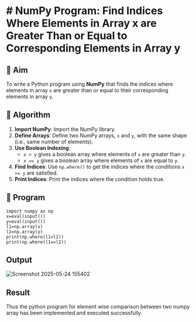 # # NumPy Program: Find Indices Where Elements in Array x are Greater Than or Equal to Corresponding Elements in Array y

## 🎯 Aim
To write a Python program using **NumPy** that finds the indices where elements in array `x` are greater than or equal to their corresponding elements in array `y`.

## 🧠 Algorithm
1. **Import NumPy**: Import the NumPy library.
2. **Define Arrays**: Define two NumPy arrays, `x` and `y`, with the same shape (i.e., same number of elements).
3. **Use Boolean Indexing**: 
   - `x > y` gives a boolean array where elements of `x` are greater than `y`.
   - `x == y` gives a boolean array where elements of `x` are equal to `y`.
4. **Find Indices**: Use `np.where()` to get the indices where the conditions `x >= y` are satisfied.
5. **Print Indices**: Print the indices where the condition holds true.

## 🧾 Program
```
import numpy as np  
x=eval(input()) 
y=eval(input()) 
l1=np.array(x) 
l2=np.array(y) 
print(np.where(l1>l2)) 
print(np.where(l1==l2))
```

## Output
![Screenshot 2025-05-24 155402](https://github.com/user-attachments/assets/6e551ace-174c-41ad-8e31-4d211ea169d1)

## Result
Thus the python program for element wise comparison between two numpy array has been implemented and executed successfully.
